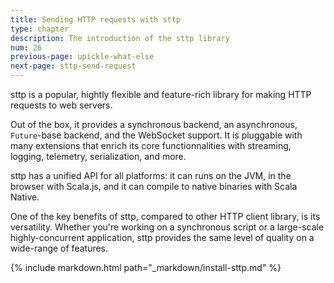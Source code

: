 ```yaml
---
title: Sending HTTP requests with sttp
type: chapter
description: The introduction of the sttp library
num: 26
previous-page: upickle-what-else
next-page: sttp-send-request
---
```


sttp is a popular, hightly flexible and feature-rich library for making HTTP requests to web servers.

Out of the box, it provides a synchronous backend, an asynchronous, `Future`-base backend, and the WebSocket support.
It is pluggable with many extensions that enrich its core functionnalities with streaming, logging, telemetry, serialization, and more.

sttp has a unified API for all platforms: it can runs on the JVM, in the browser with Scala.js, and it can compile to native binaries with Scala Native.

One of the key benefits of sttp, compared to other HTTP client library, is its versatility.
Whether you're working on a synchronous script or a large-scale highly-concurrent application, sttp provides the same level of quality on a wide-range of features.

{% include markdown.html path="_markdown/install-sttp.md" %}

